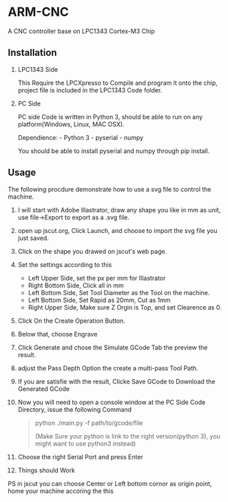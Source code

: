ARM-CNC
=======

A CNC controller base on LPC1343 Cortex-M3 Chip

Installation
-------
1. LPC1343 Side

    This Require the LPCXpresso to Compile and program it onto the chip, project file is included in the LPC1343 Code         folder.
    
2. PC Side
    
    PC side Code is written in Python 3, should be able to run on any platform(Windows, Linux, MAC OSX).
    
    Dependience:
        - Python 3
        - pyserial
        - numpy
    
    You should be able to install pyserial and numpy through pip install.

Usage
------
The following procdure demonstrate how to use a svg file to control the machine.

1. I will start with Adobe Illastrator, draw any shape you like in mm as unit, 
    use file->Export to export as a .svg file.
2. open up jscut.org, Click Launch, and choose to import the svg file you just saved.
3. Click on the shape you drawed on jscut's web page.
4. Set the settings according to this
    - Left Upper Side, set the px per mm for Illastrator
    - Right Bottom Side, Click all in mm
    - Left Bottom Side, Set Tool Diameter as the Tool on the machine.
    - Left Bottom Side, Set Rapid as 20mm, Cut as 1mm
    - Right Upper Side, Make sure Z Orgin is Top, and set Clearence as 0.
5. Click On the Create Operation Button.
6. Below that, choose Engrave
7. Click Generate and chose the Simulate GCode Tab the preview the result.
8. adjust the Pass Depth Option the create a multi-pass Tool Path.
9. If you are satisfie with the result, Clicke Save GCode to Download the Generated GCode

10. Now you will need to open a console window at the PC Side Code Directory, issue the following Command
    > python ./main.py -f path/to/gcode/file
    > 
    > (Make Sure your python is link to the right version(python 3), you might want to use python3 instead)

11. Choose the right Serial Port and press Enter
12. Things should Work

PS in jscut you can choose Center or Left bottom cornor as origin point, home your machine accoring the this

